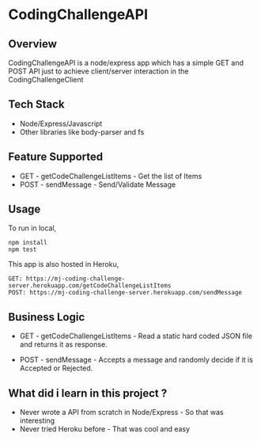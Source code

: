 # CodingChallengeAPI

## Overview ##
CodingChallengeAPI is a node/express app which has a simple GET and POST API just to achieve client/server interaction in the CodingChallengeClient

## Tech Stack ##

* Node/Express/Javascript
* Other libraries like body-parser and fs

## Feature Supported ##

* GET - getCodeChallengeListItems - Get the list of Items
* POST -  sendMessage - Send/Validate Message

## Usage ##

To run in local, 

```
npm install
npm test
```

This app is also hosted in Heroku, 

```
GET: https://mj-coding-challenge-server.herokuapp.com/getCodeChallengeListItems
POST: https://mj-coding-challenge-server.herokuapp.com/sendMessage
```

## Business Logic ##

* GET - getCodeChallengeListItems - Read a static hard coded JSON file and returns it as response. 

* POST -  sendMessage - Accepts a message and randomly decide if it is Accepted or Rejected. 


## What did i learn in this project ? ##

* Never wrote a API from scratch in Node/Express - So that was interesting
* Never tried Heroku before - That was cool and easy
